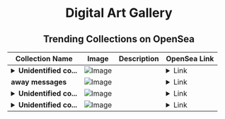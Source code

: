 <div align="center">

# Digital Art Gallery

## Trending Collections on OpenSea

| Collection Name                       | Image                                                                                     | Description                       | OpenSea Link                                                                                          |
|---------------------------------------|-------------------------------------------------------------------------------------------|-----------------------------------|--------------------------------------------------------------------------------------------------------|
| **<details><summary>Unidentified co...</summary>Unidentified contract c46c92a9-ba82-4187-ae0a-6c4f8223007f</details>** | ![Image](https://i.seadn.io/s/raw/files/654b7e9c6f93abe8d20f6c1ead4af558.png?w=500&auto=format?w=200&auto=format) |  | <details><summary>Link</summary>[Unidentified contract c46c92a9-ba82-4187-ae0a-6c4f8223007f](https://opensea.io/collection/unidentified-contract-c46c92a9-ba82-4187-ae0a-6c4f)</details> |
| **away messages** | ![Image](https://i.seadn.io/s/raw/files/4d14e417fc013b46440083971ecd43eb.jpg?w=500&auto=format?w=200&auto=format) |  | <details><summary>Link</summary>[away messages](https://opensea.io/collection/away-messages)</details> |
| **<details><summary>Unidentified co...</summary>Unidentified contract fd8eddea-9264-4c17-94fb-5164dbc547fd</details>** | ![Image](https://i.seadn.io/s/raw/files/654b7e9c6f93abe8d20f6c1ead4af558.png?w=500&auto=format?w=200&auto=format) |  | <details><summary>Link</summary>[Unidentified contract fd8eddea-9264-4c17-94fb-5164dbc547fd](https://opensea.io/collection/unidentified-contract-fd8eddea-9264-4c17-94fb-5164)</details> |
| **<details><summary>Unidentified co...</summary>Unidentified contract 7e23f8e8-dade-4d93-a338-b78abffc38e3</details>** | ![Image](https://i.seadn.io/s/raw/files/654b7e9c6f93abe8d20f6c1ead4af558.png?w=500&auto=format?w=200&auto=format) |  | <details><summary>Link</summary>[Unidentified contract 7e23f8e8-dade-4d93-a338-b78abffc38e3](https://opensea.io/collection/unidentified-contract-7e23f8e8-dade-4d93-a338-b78a)</details> |

</div>
